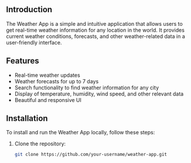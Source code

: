 ## Introduction
The Weather App is a simple and intuitive application that allows users to get real-time weather information for any location in the world. It provides current weather conditions, forecasts, and other weather-related data in a user-friendly interface.

## Features
- Real-time weather updates
- Weather forecasts for up to 7 days
- Search functionality to find weather information for any city
- Display of temperature, humidity, wind speed, and other relevant data
- Beautiful and responsive UI

## Installation
To install and run the Weather App locally, follow these steps:

1. Clone the repository:
   ```bash
   git clone https://github.com/your-username/weather-app.git
